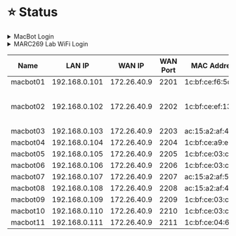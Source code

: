 # ⭐ Status

<details>

<summary>MacBot Login</summary>

User: jnano

Pass: 9055259140

</details>

<details>

<summary>MARC269 Lab WiFi Login</summary>

SSID: MARC269

PSWD: %A0AB1B83C3B4

</details>

| Name     | LAN IP        | WAN IP      | WAN Port | MAC Address       | Status                                  |
| -------- | ------------- | ----------- | -------- | ----------------- | --------------------------------------- |
| macbot01 | 192.168.0.101 | 172.26.40.9 | 2201     | 1c:bf:ce:f6:5d:b5 | Working                                 |
| macbot02 | 192.168.0.102 | 172.26.40.9 | 2202     | 1c:bf:ce:ef:13:06 | Power distribution requires replacement |
| macbot03 | 192.168.0.103 | 172.26.40.9 | 2203     | ac:15:a2:af:4c:77 | Working                                 |
| macbot04 | 192.168.0.104 | 172.26.40.9 | 2204     | 1c:bf:ce:a9:ed:5b | Working                                 |
| macbot05 | 192.168.0.105 | 172.26.40.9 | 2205     | 1c:bf:ce:03:c6:cf | Working                                 |
| macbot06 | 192.168.0.106 | 172.26.40.9 | 2206     | 1c:bf:ce:03:c6:a4 | Working                                 |
| macbot07 | 192.168.0.107 | 172.26.40.9 | 2207     | ac:15:a2:af:59:16 | Working                                 |
| macbot08 | 192.168.0.108 | 172.26.40.9 | 2208     | ac:15:a2:af:4a:0d | Working                                 |
| macbot09 | 192.168.0.109 | 172.26.40.9 | 2209     | 1c:bf:ce:03:c6:ac | Working                                 |
| macbot10 | 192.168.0.110 | 172.26.40.9 | 2210     | 1c:bf:ce:03:c6:de | Working                                 |
| macbot11 | 192.168.0.111 | 172.26.40.9 | 2211     | 1c:bf:ce:04:61:38 | Working                                 |
